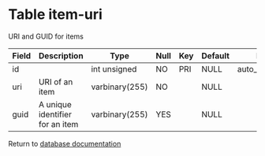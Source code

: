Table item-uri
===========
URI and GUID for items

| Field | Description | Type | Null | Key | Default | Extra |
| ----- | ----------- | ---- | ---- | --- | ------- | ----- |
| id |  | int unsigned | NO | PRI | NULL | auto_increment |    
| uri | URI of an item | varbinary(255) | NO |  | NULL |  |    
| guid | A unique identifier for an item | varbinary(255) | YES |  | NULL |  |    

Return to [database documentation](help/database)
